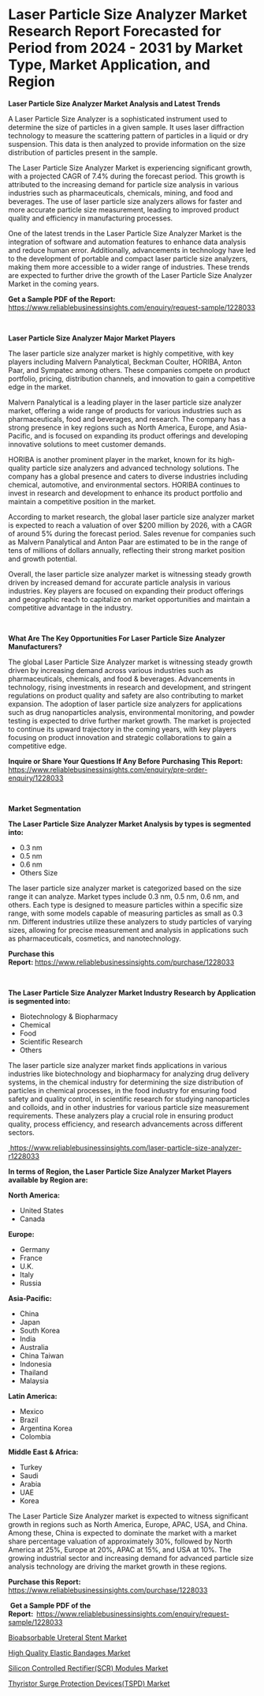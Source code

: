 <p><h1>Laser Particle Size Analyzer Market Research Report Forecasted for Period from 2024 -  2031 by Market Type, Market Application, and Region</h1></p><p><strong>Laser Particle Size Analyzer Market Analysis and Latest Trends</strong></p>
<p><p>A Laser Particle Size Analyzer is a sophisticated instrument used to determine the size of particles in a given sample. It uses laser diffraction technology to measure the scattering pattern of particles in a liquid or dry suspension. This data is then analyzed to provide information on the size distribution of particles present in the sample.</p><p>The Laser Particle Size Analyzer Market is experiencing significant growth, with a projected CAGR of 7.4% during the forecast period. This growth is attributed to the increasing demand for particle size analysis in various industries such as pharmaceuticals, chemicals, mining, and food and beverages. The use of laser particle size analyzers allows for faster and more accurate particle size measurement, leading to improved product quality and efficiency in manufacturing processes.</p><p>One of the latest trends in the Laser Particle Size Analyzer Market is the integration of software and automation features to enhance data analysis and reduce human error. Additionally, advancements in technology have led to the development of portable and compact laser particle size analyzers, making them more accessible to a wider range of industries. These trends are expected to further drive the growth of the Laser Particle Size Analyzer Market in the coming years.</p></p>
<p><strong>Get a Sample PDF of the Report:&nbsp;</strong> <a href="https://www.reliablebusinessinsights.com/enquiry/request-sample/1228033">https://www.reliablebusinessinsights.com/enquiry/request-sample/1228033</a></p>
<p>&nbsp;</p>
<p><strong>Laser Particle Size Analyzer Major Market Players</strong></p>
<p><p>The laser particle size analyzer market is highly competitive, with key players including Malvern Panalytical, Beckman Coulter, HORIBA, Anton Paar, and Sympatec among others. These companies compete on product portfolio, pricing, distribution channels, and innovation to gain a competitive edge in the market.</p><p>Malvern Panalytical is a leading player in the laser particle size analyzer market, offering a wide range of products for various industries such as pharmaceuticals, food and beverages, and research. The company has a strong presence in key regions such as North America, Europe, and Asia-Pacific, and is focused on expanding its product offerings and developing innovative solutions to meet customer demands.</p><p>HORIBA is another prominent player in the market, known for its high-quality particle size analyzers and advanced technology solutions. The company has a global presence and caters to diverse industries including chemical, automotive, and environmental sectors. HORIBA continues to invest in research and development to enhance its product portfolio and maintain a competitive position in the market.</p><p>According to market research, the global laser particle size analyzer market is expected to reach a valuation of over $200 million by 2026, with a CAGR of around 5% during the forecast period. Sales revenue for companies such as Malvern Panalytical and Anton Paar are estimated to be in the range of tens of millions of dollars annually, reflecting their strong market position and growth potential.</p><p>Overall, the laser particle size analyzer market is witnessing steady growth driven by increased demand for accurate particle analysis in various industries. Key players are focused on expanding their product offerings and geographic reach to capitalize on market opportunities and maintain a competitive advantage in the industry.</p></p>
<p>&nbsp;</p>
<p><strong>What Are The Key Opportunities For Laser Particle Size Analyzer Manufacturers?</strong></p>
<p><p>The global Laser Particle Size Analyzer market is witnessing steady growth driven by increasing demand across various industries such as pharmaceuticals, chemicals, and food & beverages. Advancements in technology, rising investments in research and development, and stringent regulations on product quality and safety are also contributing to market expansion. The adoption of laser particle size analyzers for applications such as drug nanoparticles analysis, environmental monitoring, and powder testing is expected to drive further market growth. The market is projected to continue its upward trajectory in the coming years, with key players focusing on product innovation and strategic collaborations to gain a competitive edge.</p></p>
<p><strong>Inquire or Share Your Questions If Any Before Purchasing This Report:</strong> <a href="https://www.reliablebusinessinsights.com/enquiry/pre-order-enquiry/1228033">https://www.reliablebusinessinsights.com/enquiry/pre-order-enquiry/1228033</a></p>
<p>&nbsp;</p>
<p><strong>Market Segmentation</strong></p>
<p><strong>The Laser Particle Size Analyzer Market Analysis by types is segmented into:</strong></p>
<p><ul><li>0.3 nm</li><li>0.5 nm</li><li>0.6 nm</li><li>Others Size</li></ul></p>
<p><p>The laser particle size analyzer market is categorized based on the size range it can analyze. Market types include 0.3 nm, 0.5 nm, 0.6 nm, and others. Each type is designed to measure particles within a specific size range, with some models capable of measuring particles as small as 0.3 nm. Different industries utilize these analyzers to study particles of varying sizes, allowing for precise measurement and analysis in applications such as pharmaceuticals, cosmetics, and nanotechnology.</p></p>
<p><strong>Purchase this Report:&nbsp;</strong><a href="https://www.reliablebusinessinsights.com/purchase/1228033">https://www.reliablebusinessinsights.com/purchase/1228033</a></p>
<p>&nbsp;</p>
<p><strong>The Laser Particle Size Analyzer Market Industry Research by Application is segmented into:</strong></p>
<p><ul><li>Biotechnology & Biopharmacy</li><li>Chemical</li><li>Food</li><li>Scientific Research</li><li>Others</li></ul></p>
<p><p>The laser particle size analyzer market finds applications in various industries like biotechnology and biopharmacy for analyzing drug delivery systems, in the chemical industry for determining the size distribution of particles in chemical processes, in the food industry for ensuring food safety and quality control, in scientific research for studying nanoparticles and colloids, and in other industries for various particle size measurement requirements. These analyzers play a crucial role in ensuring product quality, process efficiency, and research advancements across different sectors.</p></p>
<p><a href="https://www.reliablebusinessinsights.com/laser-particle-size-analyzer-r1228033">&nbsp;https://www.reliablebusinessinsights.com/laser-particle-size-analyzer-r1228033</a></p>
<p><strong>In terms of Region, the Laser Particle Size Analyzer Market Players available by Region are:</strong></p>
<p>
    <p> <strong> North America: </strong>
        <ul>
            <li>United States</li>
            <li>Canada</li>
        </ul>
        </p> 
    <p> <strong> Europe: </strong>
        <ul>
            <li>Germany</li>
            <li>France</li>
            <li>U.K.</li>
            <li>Italy</li>
            <li>Russia</li>
        </ul>
        </p> 
    <p> <strong> Asia-Pacific: </strong>
        <ul>
            <li>China</li>
            <li>Japan</li>
            <li>South Korea</li>
            <li>India</li>
            <li>Australia</li>
            <li>China Taiwan</li>
            <li>Indonesia</li>
            <li>Thailand</li>
            <li>Malaysia</li>
        </ul>
        </p> 
    <p> <strong> Latin America: </strong>
        <ul>
            <li>Mexico</li>
            <li>Brazil</li>
            <li>Argentina Korea</li>
            <li>Colombia</li>
        </ul>
        </p> 
    <p> <strong> Middle East & Africa: </strong>
        <ul>
            <li>Turkey</li>
            <li>Saudi</li>
            <li>Arabia</li>
            <li>UAE</li>
            <li>Korea</li>
        </ul>
    </p>
    </p>
<p><p>The Laser Particle Size Analyzer market is expected to witness significant growth in regions such as North America, Europe, APAC, USA, and China. Among these, China is expected to dominate the market with a market share percentage valuation of approximately 30%, followed by North America at 25%, Europe at 20%, APAC at 15%, and USA at 10%. The growing industrial sector and increasing demand for advanced particle size analysis technology are driving the market growth in these regions.</p></p>
<p><strong>Purchase this Report: </strong><a href="https://www.reliablebusinessinsights.com/purchase/1228033">https://www.reliablebusinessinsights.com/purchase/1228033</a></p>
<p>&nbsp;<strong>Get a Sample PDF of the Report:&nbsp;&nbsp;</strong><a href="https://www.reliablebusinessinsights.com/enquiry/request-sample/1228033">https://www.reliablebusinessinsights.com/enquiry/request-sample/1228033</a></p>
<p><strong></strong></p>
<p><p><a href="https://www.linkedin.com/pulse/future-trends-global-bioabsorbable-ureteral-stent-market-insights-0hgsf">Bioabsorbable Ureteral Stent Market</a></p><p><a href="https://www.linkedin.com/pulse/in-depth-analysis-global-high-quality-elastic-bandages-market-qll1f">High Quality Elastic Bandages Market</a></p><p><a href="https://github.com/twilaDurgan2023/Market-Research-Report-List-1/blob/main/silicon-controlled-rectifierscr-modules-market.md">Silicon Controlled Rectifier(SCR) Modules Market</a></p><p><a href="https://github.com/seamusocallaghan/Market-Research-Report-List-1/blob/main/thyristor-surge-protection-devicestspd-market.md">Thyristor Surge Protection Devices(TSPD) Market</a></p></p>